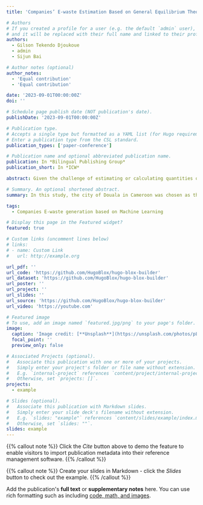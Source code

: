 ```yaml
---
title: 'Companies’ E-waste Estimation Based on General Equilibrium Theory Context and Random Forest Regression Algorithm in Cameroon'

# Authors
# If you created a profile for a user (e.g. the default `admin` user), write the username (folder name) here
# and it will be replaced with their full name and linked to their profile.
authors:
  - Gilson Tekendo Djoukoue
  - admin
  - Sijun Bai

# Author notes (optional)
author_notes:
  - 'Equal contribution'
  - 'Equal contribution'

date: '2023-09-01T00:00:00Z'
doi: ''

# Schedule page publish date (NOT publication's date).
publishDate: '2023-09-01T00:00:00Z'

# Publication type.
# Accepts a single type but formatted as a YAML list (for Hugo requirements).
# Enter a publication type from the CSL standard.
publication_types: ['paper-conference']

# Publication name and optional abbreviated publication name.
publication: In *Bilingual Publishing Group*
publication_short: In *ICW*

abstract: Given the challenge of estimating or calculating quantities of waste electrical and electronic equipment (WEEE) in developing countries, this article focuses on predicting the WEEE generated by Cameroonian small and medium enterprises (SMEs) that are engaged in ISO 14001:2015 initiatives and consume electrical and electronic equipment (EEE) to enhance their performance and profitability. The methodology employed an exploratory approach involving the application of general equilibrium theory (GET) to contextualize the study and generate relevant parameters for deploying the random forest regression learning algorithm for predictions. Machine learning was applied to 80% of the samples for training, while simulation was conducted on the remaining 20% of samples based on quantities of EEE utilized over a specific period, utilization rates, repair rates, and average lifespans. The results demonstrate that the model’s predicted values are significantly close to the actual quantities of generated WEEE, and the model’s performance was evaluated using the mean squared error (MSE) and yielding satisfactory results. Based on this model, both companies and stakeholders can set realistic objectives for managing companies’ WEEE, fostering sustainable socio-environmental practices.

# Summary. An optional shortened abstract.
summary: In this study, the city of Douala in Cameroon was chosen as the place of study. It is located on the edge of the Atlantic Ocean, at the bottom of the Gulf of Guinea, and at the mouth of the Wouri River.

tags:
  - Companies E-waste generation based on Machine Learning

# Display this page in the Featured widget?
featured: true

# Custom links (uncomment lines below)
# links:
# - name: Custom Link
#   url: http://example.org

url_pdf: ''
url_code: 'https://github.com/HugoBlox/hugo-blox-builder'
url_dataset: 'https://github.com/HugoBlox/hugo-blox-builder'
url_poster: ''
url_project: ''
url_slides: ''
url_source: 'https://github.com/HugoBlox/hugo-blox-builder'
url_video: 'https://youtube.com'

# Featured image
# To use, add an image named `featured.jpg/png` to your page's folder.
image:
  caption: 'Image credit: [**Unsplash**](https://unsplash.com/photos/pLCdAaMFLTE)'
  focal_point: ''
  preview_only: false

# Associated Projects (optional).
#   Associate this publication with one or more of your projects.
#   Simply enter your project's folder or file name without extension.
#   E.g. `internal-project` references `content/project/internal-project/index.md`.
#   Otherwise, set `projects: []`.
projects:
  - example

# Slides (optional).
#   Associate this publication with Markdown slides.
#   Simply enter your slide deck's filename without extension.
#   E.g. `slides: "example"` references `content/slides/example/index.md`.
#   Otherwise, set `slides: ""`.
slides: example
---
```


{{% callout note %}}
Click the _Cite_ button above to demo the feature to enable visitors to import publication metadata into their reference management software.
{{% /callout %}}

{{% callout note %}}
Create your slides in Markdown - click the _Slides_ button to check out the example.
{{% /callout %}}

Add the publication's **full text** or **supplementary notes** here. You can use rich formatting such as including [code, math, and images](https://docs.hugoblox.com/content/writing-markdown-latex/).

